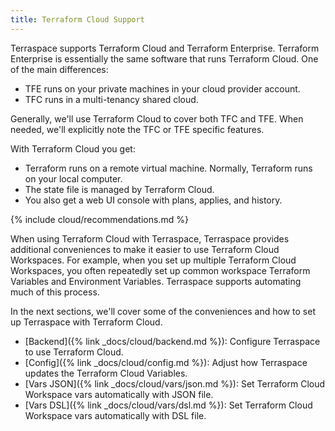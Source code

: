 ```yaml
---
title: Terraform Cloud Support
---
```


Terraspace supports Terraform Cloud and Terraform Enterprise. Terraform Enterprise is essentially the same software that runs Terraform Cloud.  One of the main differences:

* TFE runs on your private machines in your cloud provider account.
* TFC runs in a multi-tenancy shared cloud.

Generally, we'll use Terraform Cloud to cover both TFC and TFE. When needed, we'll explicitly note the TFC or TFE specific features.

With Terraform Cloud you get:

* Terraform runs on a remote virtual machine. Normally, Terraform runs on your local computer.
* The state file is managed by Terraform Cloud.
* You also get a web UI console with plans, applies, and history.

{% include cloud/recommendations.md %}

When using Terraform Cloud with Terraspace, Terraspace provides additional conveniences to make it easier to use Terraform Cloud Workspaces. For example, when you set up multiple Terraform Cloud Workspaces, you often repeatedly set up common workspace Terraform Variables and Environment Variables. Terraspace supports automating much of this process.

In the next sections, we'll cover some of the conveniences and how to set up Terraspace with Terraform Cloud.

* [Backend]({% link _docs/cloud/backend.md %}): Configure Terraspace to use Terraform Cloud.
* [Config]({% link _docs/cloud/config.md %}): Adjust how Terraspace updates the Terraform Cloud Variables.
* [Vars JSON]({% link _docs/cloud/vars/json.md %}): Set Terraform Cloud Workspace vars automatically with JSON file.
* [Vars DSL]({% link _docs/cloud/vars/dsl.md %}): Set Terraform Cloud Workspace vars automatically with DSL file.
